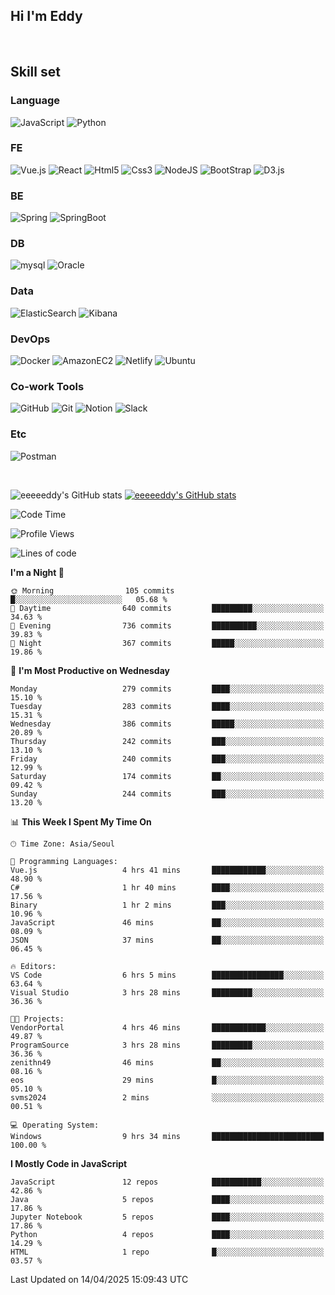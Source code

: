 ## Hi I'm Eddy
<br/>


<!--### Hi there 👋-->

## Skill set

### Language
![JavaScript](https://img.shields.io/badge/javascript-F7DF1E?style=for-the-badge&logo=javascript&logoColor=black)
![Python](https://img.shields.io/badge/Python-3776AB?style=for-the-badge&logo=Python&logoColor=white)

### FE
![Vue.js](https://img.shields.io/badge/vuejs-%2335495e.svg?style=for-the-badge&logo=vuedotjs&logoColor=%234FC08D)
![React](https://img.shields.io/badge/react-61DAFB?style=for-the-badge&logo=react&logoColor=black) 
![Html5](https://img.shields.io/badge/html5-E34F26?style=for-the-badge&logo=html5&logoColor=white)
![Css3](https://img.shields.io/badge/css-1572B6?style=for-the-badge&logo=css3&logoColor=white)
![NodeJS](https://img.shields.io/badge/node.js-339933?style=for-the-badge&logo=Node.js&logoColor=white)
![BootStrap](https://img.shields.io/badge/bootstrap-7952B3?style=for-the-badge&logo=bootstrap&logoColor=white)
![D3.js](https://img.shields.io/badge/D3.js-F9A03C?style=for-the-badge&logo=D3.js&logoColor=white)

### BE
![Spring](https://img.shields.io/badge/spring-6DB33F?style=for-the-badge&logo=spring&logoColor=white)
![SpringBoot](https://img.shields.io/badge/springboot-6DB33F?style=for-the-badge&logo=springboot&logoColor=white)

### DB
![mysql](https://img.shields.io/badge/mysql-4479A1?style=for-the-badge&logo=mysql&logoColor=white)
![Oracle](https://img.shields.io/badge/Oracle-F80000?style=for-the-badge&logo=oracle&logoColor=white)

### Data
![ElasticSearch](https://img.shields.io/badge/elasticsearch-005571?style=for-the-badge&logo=elasticsearch&logoColor=white)
![Kibana](https://img.shields.io/badge/Kibana-005571?style=for-the-badge&logo=Kibana&logoColor=white)

### DevOps
![Docker](https://img.shields.io/badge/docker-2496ED?style=for-the-badge&logo=docker&logoColor=white)
![AmazonEC2](https://img.shields.io/badge/amazonec2-FF9900?style=for-the-badge&logo=amazonec2&logoColor=white)
![Netlify](https://img.shields.io/badge/netlify-%23000000.svg?style=for-the-badge&logo=netlify&logoColor=#00C7B7)
![Ubuntu](https://img.shields.io/badge/Ubuntu-E95420?style=for-the-badge&logo=Ubuntu&logoColor=white)

### Co-work Tools
![GitHub](https://img.shields.io/badge/github-181717?style=for-the-badge&logo=github&logoColor=white)
![Git](https://img.shields.io/badge/git-F05032?style=for-the-badge&logo=git&logoColor=white)
![Notion](https://img.shields.io/badge/Notion-000000?style=for-the-badge&logo=Notion&logoColor=white)
![Slack](https://img.shields.io/badge/Slack-4A154B?style=for-the-badge&logo=Slack&logoColor=white)

### Etc
![Postman](https://img.shields.io/badge/postman-FF6C37?style=for-the-badge&logo=postman&logoColor=white)

<br>

![eeeeeddy's GitHub stats](https://github-readme-stats.vercel.app/api?username=eeeeeddy&show_icons=true&theme=radical)
[![eeeeeddy's GitHub stats](https://github-readme-stats.vercel.app/api/top-langs/?username=eeeeeddy&custom_title=My&nbsp;Language&hide=jupyter%20notebook&layout=compact&theme=radical&show_icons=true)](https://github.com/eeeeeddy/github-readme-stats)


<!--START_SECTION:waka-->
![Code Time](http://img.shields.io/badge/Code%20Time-952%20hrs%2026%20mins-blue)

![Profile Views](http://img.shields.io/badge/Profile%20Views-0-blue)

![Lines of code](https://img.shields.io/badge/From%20Hello%20World%20I%27ve%20Written-704.0%20thousand%20lines%20of%20code-blue)

**I'm a Night 🦉** 

```text
🌞 Morning                105 commits         █░░░░░░░░░░░░░░░░░░░░░░░░   05.68 % 
🌆 Daytime                640 commits         █████████░░░░░░░░░░░░░░░░   34.63 % 
🌃 Evening                736 commits         ██████████░░░░░░░░░░░░░░░   39.83 % 
🌙 Night                  367 commits         █████░░░░░░░░░░░░░░░░░░░░   19.86 % 
```
📅 **I'm Most Productive on Wednesday** 

```text
Monday                   279 commits         ████░░░░░░░░░░░░░░░░░░░░░   15.10 % 
Tuesday                  283 commits         ████░░░░░░░░░░░░░░░░░░░░░   15.31 % 
Wednesday                386 commits         █████░░░░░░░░░░░░░░░░░░░░   20.89 % 
Thursday                 242 commits         ███░░░░░░░░░░░░░░░░░░░░░░   13.10 % 
Friday                   240 commits         ███░░░░░░░░░░░░░░░░░░░░░░   12.99 % 
Saturday                 174 commits         ██░░░░░░░░░░░░░░░░░░░░░░░   09.42 % 
Sunday                   244 commits         ███░░░░░░░░░░░░░░░░░░░░░░   13.20 % 
```


📊 **This Week I Spent My Time On** 

```text
🕑︎ Time Zone: Asia/Seoul

💬 Programming Languages: 
Vue.js                   4 hrs 41 mins       ████████████░░░░░░░░░░░░░   48.90 % 
C#                       1 hr 40 mins        ████░░░░░░░░░░░░░░░░░░░░░   17.56 % 
Binary                   1 hr 2 mins         ███░░░░░░░░░░░░░░░░░░░░░░   10.96 % 
JavaScript               46 mins             ██░░░░░░░░░░░░░░░░░░░░░░░   08.09 % 
JSON                     37 mins             ██░░░░░░░░░░░░░░░░░░░░░░░   06.45 % 

🔥 Editors: 
VS Code                  6 hrs 5 mins        ████████████████░░░░░░░░░   63.64 % 
Visual Studio            3 hrs 28 mins       █████████░░░░░░░░░░░░░░░░   36.36 % 

🐱‍💻 Projects: 
VendorPortal             4 hrs 46 mins       ████████████░░░░░░░░░░░░░   49.87 % 
ProgramSource            3 hrs 28 mins       █████████░░░░░░░░░░░░░░░░   36.36 % 
zenithn49                46 mins             ██░░░░░░░░░░░░░░░░░░░░░░░   08.16 % 
eos                      29 mins             █░░░░░░░░░░░░░░░░░░░░░░░░   05.10 % 
svms2024                 2 mins              ░░░░░░░░░░░░░░░░░░░░░░░░░   00.51 % 

💻 Operating System: 
Windows                  9 hrs 34 mins       █████████████████████████   100.00 % 
```

**I Mostly Code in JavaScript** 

```text
JavaScript               12 repos            ███████████░░░░░░░░░░░░░░   42.86 % 
Java                     5 repos             ████░░░░░░░░░░░░░░░░░░░░░   17.86 % 
Jupyter Notebook         5 repos             ████░░░░░░░░░░░░░░░░░░░░░   17.86 % 
Python                   4 repos             ████░░░░░░░░░░░░░░░░░░░░░   14.29 % 
HTML                     1 repo              █░░░░░░░░░░░░░░░░░░░░░░░░   03.57 % 
```




 Last Updated on 14/04/2025 15:09:43 UTC
<!--END_SECTION:waka-->



<!--
**eeeeeddy/eeeeeddy** is a ✨ _special_ ✨ repository because its `README.md` (this file) appears on your GitHub profile.

Here are some ideas to get you started:

- 🔭 I’m currently working on ...
- 🌱 I’m currently learning ...
- 👯 I’m looking to collaborate on ...
- 🤔 I’m looking for help with ...
- 💬 Ask me about ...
- 📫 How to reach me: ...
- 😄 Pronouns: ...
- ⚡ Fun fact: ...
-->
